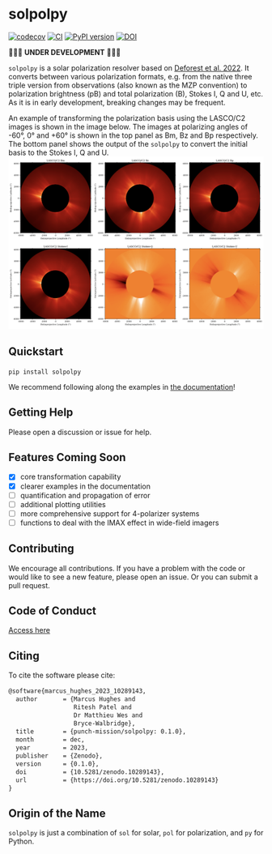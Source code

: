# solpolpy
[![codecov](https://codecov.io/gh/punch-mission/solpolpy/branch/main/graph/badge.svg?token=835TUH7CKI)](https://codecov.io/gh/punch-mission/solpolpy)
[![CI](https://github.com/punch-mission/solpolpy/actions/workflows/CI.yml/badge.svg)](https://github.com/punch-mission/solpolpy/actions/workflows/CI.yml)
[![PyPI version](https://badge.fury.io/py/solpolpy.svg)](https://badge.fury.io/py/solpolpy)
[![DOI](https://zenodo.org/badge/498801276.svg)](https://zenodo.org/doi/10.5281/zenodo.10076326)

🚧🚧🚧 **UNDER DEVELOPMENT** 🚧🚧🚧

`solpolpy` is a solar polarization resolver based on [Deforest et al. 2022](https://doi.org/10.3847/1538-4357/ac43b6).
It converts between various polarization formats, e.g. from the native three triple version from observations
(also known as the MZP convention) to polarization brightness (pB) and total polarization (B), Stokes I, Q and U, etc.
As it is in early development, breaking changes may be frequent. 

An example of transforming the polarization basis using the LASCO/C2 images is 
shown in the image below.  The images at polarizing angles of -60°, 0° and +60° is shown in the top panel as 
Bm, Bz and Bp respectively. The bottom panel shows the output of the `solpolpy` to convert the initial basis 
to the Stokes I, Q and U.
![Example result image](eg_image.png)

## Quickstart
`pip install solpolpy`

We recommend following along the examples in [the documentation](https://punch-mission.github.io/solpolpy/quickstart.html)! 

## Getting Help
Please open a discussion or issue for help. 

## Features Coming Soon
- [x] core transformation capability
- [x] clearer examples in the documentation
- [ ] quantification and propagation of error 
- [ ] additional plotting utilities 
- [ ] more comprehensive support for 4-polarizer systems
- [ ] functions to deal with the IMAX effect in wide-field imagers

## Contributing
We encourage all contributions. 
If you have a problem with the code or would like to see a new feature, please open an issue. 
Or you can submit a pull request. 

## Code of Conduct
[Access here](CODE_OF_CONDUCT.md)

## Citing
To cite the software please cite:

```
@software{marcus_hughes_2023_10289143,
  author       = {Marcus Hughes and
                  Ritesh Patel and
                  Dr Matthieu Wes and
                  Bryce-Walbridge},
  title        = {punch-mission/solpolpy: 0.1.0},
  month        = dec,
  year         = 2023,
  publisher    = {Zenodo},
  version      = {0.1.0},
  doi          = {10.5281/zenodo.10289143},
  url          = {https://doi.org/10.5281/zenodo.10289143}
}
```

## Origin of the Name
`solpolpy` is just a combination of `sol` for solar, `pol` for polarization, and `py` for Python. 


